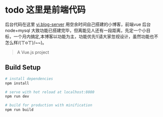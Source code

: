 # todo 这里是前端代码
后台代码在这里 [yi.blog-server](https://github.com/912187345/yi.blog-server "后端代码")
用空余时间自己搭建的小博客，前端vue 后台 node+mysql 大致功能已搭建完毕，但离能见人还有一段距离，先定一个小目标，一个月内搞定,本博客以功能为主，功能优先!(请大家忽视设计，虽然功能也不怎么样/(ㄒoㄒ)/~~)。
> A Vue.js project 

## Build Setup

``` bash
# install dependencies
npm install

# serve with hot reload at localhost:8080
npm run dev

# build for production with minification
npm run build